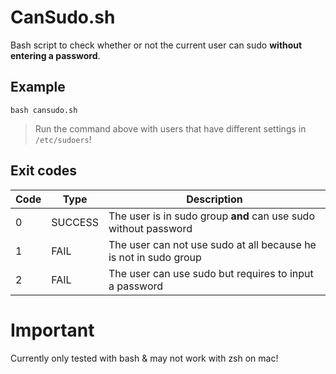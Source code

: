 # CanSudo.sh

Bash script to check whether or not the current user can sudo **without entering a password**.

## Example

```
bash cansudo.sh
```
> Run the command above with users that have different settings in `/etc/sudoers`!

## Exit codes

Code | Type | Description
---------|----------|---------
 0 | SUCCESS | The user is in sudo group **and** can use sudo without password
 1 | FAIL | The user can not use sudo at all because he is not in sudo group
 2 | FAIL | The user can use sudo but requires to input a password

# Important

Currently only tested with bash & may not work with zsh on mac!